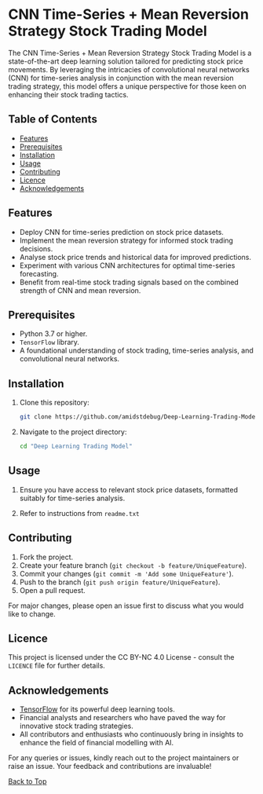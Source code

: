 
# CNN Time-Series + Mean Reversion Strategy Stock Trading Model

The CNN Time-Series + Mean Reversion Strategy Stock Trading Model is a state-of-the-art deep learning solution tailored for predicting stock price movements. By leveraging the intricacies of convolutional neural networks (CNN) for time-series analysis in conjunction with the mean reversion trading strategy, this model offers a unique perspective for those keen on enhancing their stock trading tactics.

## Table of Contents

- [Features](#features)
- [Prerequisites](#prerequisites)
- [Installation](#installation)
- [Usage](#usage)
- [Contributing](#contributing)
- [Licence](#licence)
- [Acknowledgements](#acknowledgements)

## Features

- Deploy CNN for time-series prediction on stock price datasets.
- Implement the mean reversion strategy for informed stock trading decisions.
- Analyse stock price trends and historical data for improved predictions.
- Experiment with various CNN architectures for optimal time-series forecasting.
- Benefit from real-time stock trading signals based on the combined strength of CNN and mean reversion.

## Prerequisites

- Python 3.7 or higher.
- `TensorFlow` library.
- A foundational understanding of stock trading, time-series analysis, and convolutional neural networks.

## Installation

1. Clone this repository:
   ```bash
   git clone https://github.com/amidstdebug/Deep-Learning-Trading-Model.git
   ```
2. Navigate to the project directory:
   ```bash
   cd "Deep Learning Trading Model"
   ```

## Usage

1. Ensure you have access to relevant stock price datasets, formatted suitably for time-series analysis.

2. Refer to instructions from `readme.txt`


## Contributing

1. Fork the project.
2. Create your feature branch (`git checkout -b feature/UniqueFeature`).
3. Commit your changes (`git commit -m 'Add some UniqueFeature'`).
4. Push to the branch (`git push origin feature/UniqueFeature`).
5. Open a pull request.

For major changes, please open an issue first to discuss what you would like to change.

## Licence

This project is licensed under the CC BY-NC 4.0 License - consult the `LICENCE` file for further details.

## Acknowledgements

- [TensorFlow](https://www.tensorflow.org/) for its powerful deep learning tools.
- Financial analysts and researchers who have paved the way for innovative stock trading strategies.
- All contributors and enthusiasts who continuously bring in insights to enhance the field of financial modelling with AI.

For any queries or issues, kindly reach out to the project maintainers or raise an issue. Your feedback and contributions are invaluable!

[Back to Top](#cnn-time-series--mean-reversion-strategy-stock-trading-model)

